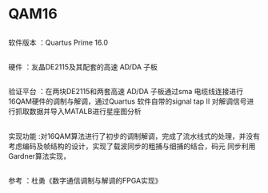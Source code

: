 # QAM16

##
软件版本 ：Quartus Prime 16.0

##
硬件     ：友晶DE2115及其配套的高速 AD/DA 子板

##
验证平台 ：在两块DE2115和两套高速 AD/DA 子板通过sma 电缆线连接进行16QAM硬件的调制与解调，通过Quartus 软件自带的signal tap II 
对解调信号进行抓取数据并导入MATALB进行星座图分析

##
实现功能 :对16QAM算法进行了初步的调制解调，完成了流水线式的处理，并没有考虑编码及帧结构的设计，实现了载波同步的粗捕与细捕的结合，码元
同步利用Gardner算法实现，

##
参考     ：杜勇《数字通信调制与解调的FPGA实现》 

